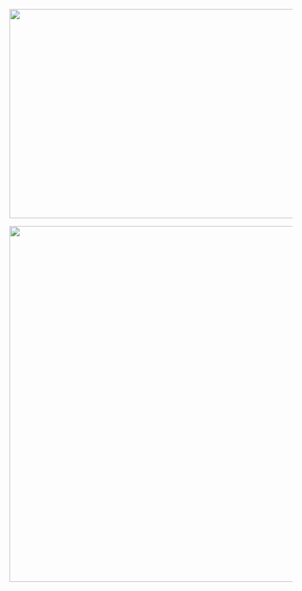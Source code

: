 <p align="center">
  <img width="1200" height="372" src="https://i.imgur.com/iNst1a3.png">
</p>

<p align="center">
  <img width="1100" height="633" src="https://i.imgur.com/YbPSoHj.png">
</p>


